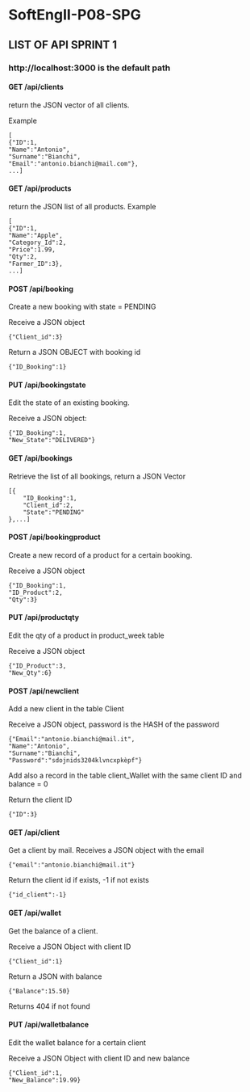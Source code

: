 # SoftEngII-P08-SPG

## LIST OF API SPRINT 1

### http://localhost:3000 is the default path

#### GET /api/clients 

return the JSON vector of all clients.

Example

	[
	{"ID":1,
	"Name":"Antonio",
	"Surname":"Bianchi",
	"Email":"antonio.bianchi@mail.com"},
	...]
	
#### GET /api/products

return the JSON list of all products. Example

	[
	{"ID":1,
	"Name":"Apple",
	"Category_Id":2,
	"Price":1.99,
	"Qty":2,
	"Farmer_ID":3},
	...]

#### POST /api/booking

Create a new booking with state = PENDING

Receive a JSON object

	{"Client_id":3}
  
Return a JSON OBJECT with booking id

	{"ID_Booking":1}
	
#### PUT /api/bookingstate
Edit the state of an existing booking.

Receive a JSON object:

   	{"ID_Booking":1,
   	"New_State":"DELIVERED"}


#### GET /api/bookings

Retrieve the list of all bookings, return a JSON Vector

	[{
		"ID_Booking":1,
		"Client_id":2,
		"State":"PENDING"
	},...]
	
#### POST /api/bookingproduct

Create a new record of a product for a certain booking.

Receive a JSON object

	{"ID_Booking":1,
	"ID_Product":2,
	"Qty":3}

#### PUT /api/productqty

Edit the qty of a product in product_week table

Receive a JSON object

	{"ID_Product":3,
	"New_Qty":6}
	
#### POST /api/newclient

Add a new client in the table Client

Receive a JSON object, password is the HASH of the password

  	{"Email":"antonio.bianchi@mail.it",
	"Name":"Antonio",
	"Surname":"Bianchi",
	"Password":"sdojnids3204klvncxpkèpf"}
  
Add also a record in the table client_Wallet with the same client ID and balance = 0

Return the client ID

	{"ID":3}

#### GET /api/client

Get a client by mail. Receives a JSON object with the email
  
  	{"email":"antonio.bianchi@mail.it"}

Return the client id if exists, -1 if not exists

  	{"id_client":-1}

#### GET /api/wallet

Get the balance of a client.

Receive a JSON Object with client ID

  	{"Client_id":1}

Return a JSON with balance
  
	{"Balance":15.50}
  
Returns 404 if not found

#### PUT /api/walletbalance

Edit the wallet balance for a certain client
	
Receive a JSON Object with client ID and new balance
  
	{"Client_id":1,
	"New_Balance":19.99}
	


